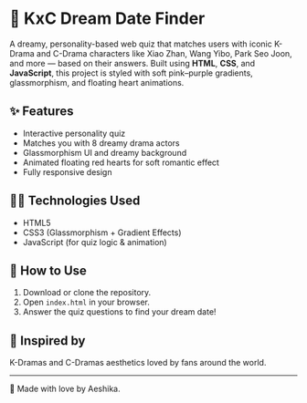 # 💖 KxC Dream Date Finder

A dreamy, personality-based web quiz that matches users with iconic K-Drama and C-Drama characters like Xiao Zhan, Wang Yibo, Park Seo Joon, and more — based on their answers. Built using **HTML**, **CSS**, and **JavaScript**, this project is styled with soft pink–purple gradients, glassmorphism, and floating heart animations.

## ✨ Features
- Interactive personality quiz
- Matches you with 8 dreamy drama actors
- Glassmorphism UI and dreamy background
- Animated floating red hearts for soft romantic effect
- Fully responsive design

## 👨‍💻 Technologies Used
- HTML5
- CSS3 (Glassmorphism + Gradient Effects)
- JavaScript (for quiz logic & animation)

## 📂 How to Use
1. Download or clone the repository.
2. Open `index.html` in your browser.
3. Answer the quiz questions to find your dream date!

## 🌸 Inspired by
K-Dramas and C-Dramas aesthetics loved by fans around the world.

---

🔗 Made with love by Aeshika.